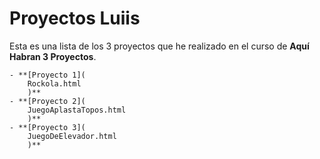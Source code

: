 # Proyectos Luiis

Esta es una lista de los 3 proyectos que he realizado en el curso de **Aquí Habran 3 Proyectos**.

    - **[Proyecto 1](
        Rockola.html
        )**
    - **[Proyecto 2](
        JuegoAplastaTopos.html
        )**
    - **[Proyecto 3](
        JuegoDeElevador.html
        )**
